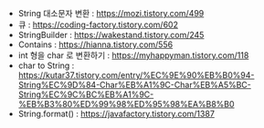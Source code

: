  - String 대소문자 변환 : https://mozi.tistory.com/499
 - 큐 : https://coding-factory.tistory.com/602  
 - StringBuilder : https://wakestand.tistory.com/245
 - Contains : https://hianna.tistory.com/556
 - int 형을 char 로 변환하기 : https://myhappyman.tistory.com/118
 - char to String : https://kutar37.tistory.com/entry/%EC%9E%90%EB%B0%94-String%EC%9D%84-Char%EB%A1%9C-Char%EB%A5%BC-String%EC%9C%BC%EB%A1%9C-%EB%B3%80%ED%99%98%ED%95%98%EA%B8%B0
 - String.format() : https://javafactory.tistory.com/1387
